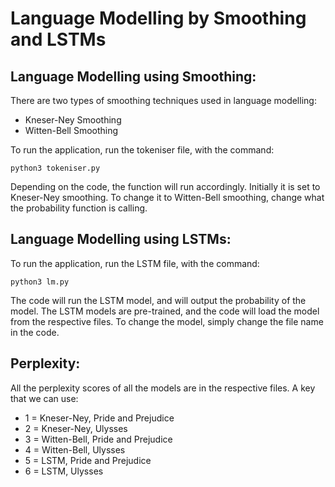 # Language Modelling by Smoothing and LSTMs

## Language Modelling using Smoothing:

There are two types of smoothing techniques used in language modelling:
- Kneser-Ney Smoothing
- Witten-Bell Smoothing

To run the application, run the tokeniser file, with the command:

```
python3 tokeniser.py
```

Depending on the code, the function will run accordingly. Initially it is set to Kneser-Ney smoothing. To change it to Witten-Bell smoothing, change what the probability function is calling.

## Language Modelling using LSTMs:

To run the application, run the LSTM file, with the command:

```
python3 lm.py
```

The code will run the LSTM model, and will output the probability of the model. The LSTM models are pre-trained, and the code will load the model from the respective files. To change the model, simply change the file name in the code.

## Perplexity:

All the perplexity scores of all the models are in the respective files. A key that we can use:
- 1 = Kneser-Ney, Pride and Prejudice
- 2 = Kneser-Ney, Ulysses
- 3 = Witten-Bell, Pride and Prejudice
- 4 = Witten-Bell, Ulysses
- 5 = LSTM, Pride and Prejudice
- 6 = LSTM, Ulysses